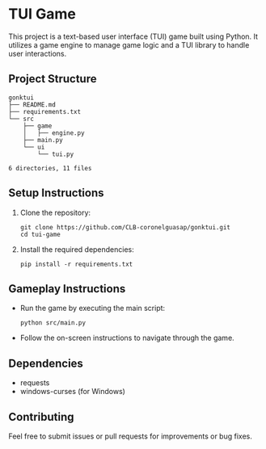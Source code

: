 # TUI Game

This project is a text-based user interface (TUI) game built using Python. It utilizes a game engine to manage game logic and a TUI library to handle user interactions.

## Project Structure

```
gonktui
├── README.md
├── requirements.txt
└── src
    ├── game
    │   ├── engine.py
    ├── main.py
    └── ui
        └── tui.py

6 directories, 11 files
```

## Setup Instructions

1. Clone the repository:
   ```
   git clone https://github.com/CLB-coronelguasap/gonktui.git
   cd tui-game
   ```

2. Install the required dependencies:
   ```
   pip install -r requirements.txt
   ```

## Gameplay Instructions

- Run the game by executing the main script:
  ```
  python src/main.py
  ```

- Follow the on-screen instructions to navigate through the game.

## Dependencies

- requests
- windows-curses (for Windows)

## Contributing

Feel free to submit issues or pull requests for improvements or bug fixes.